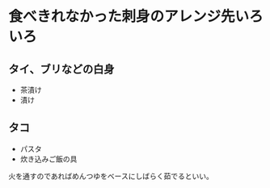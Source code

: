 # 食べきれなかった刺身のアレンジ先いろいろ

## タイ、ブリなどの白身

- 茶漬け
- 漬け


## タコ

- パスタ
- 炊き込みご飯の具

火を通すのであればめんつゆをベースにしばらく茹でるといい。
